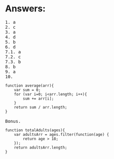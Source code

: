 <h1>Answers:</h1>
<pre>
1. a
2. c
3. a
4. d
5. b
6. d
7.1. a
7.2. c
7.3. b
8. b
9. a
10. 
<code>
function average(arr){
	var sum = 0;
	for (var i=0; i&lt;arr.length; i++){
		sum += arr[i];
    }
	return sum / arr.length;
}
</code>
Bonus.
<code>
function totalAdults(ages){
	var adultsArr = ages.filter(function(age) {
		return age > 18;
    });
	return adultsArr.length;
}
</code>
</pre>